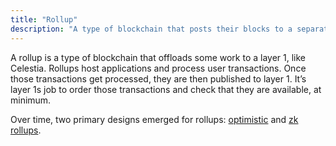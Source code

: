 ```yaml
---
title: "Rollup"
description: "A type of blockchain that posts their blocks to a separate chain to receive consensus and ensure data availability."
---
```


A rollup is a type of blockchain that offloads some work to a layer 1, like Celestia. Rollups host applications and process user transactions. Once those transactions get processed, they are then published to layer 1. It’s layer 1s job to order those transactions and check that they are available, at minimum.

Over time, two primary designs emerged for rollups: [optimistic](https://celestia.org/glossary/optimistic-rollup/) and [zk rollups](https://celestia.org/glossary/zk-rollup).